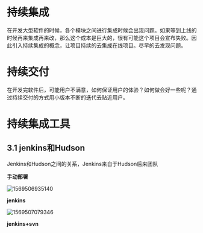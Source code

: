 # 持续集成

在开发大型软件的时候，各个模块之间进行集成时候会出现问题。如果等到上线的时候再来集成再来改，那么这个成本是巨大的，很有可能这个项目会宣布失败。因此引入持续集成的概念，让项目持续的去集成在线项目。尽早的去发现问题。

# 持续交付

在开发完软件后，可能用户不满意，如何保证用户的体验？如何做会好一些呢？通过持续交付的方式用小版本不断的迭代去贴近用户。

# 持续集成工具

## 3.1 jenkins和Hudson

Jenkins和Hudson之间的关系，Jenkins来自于Hudson后来团队

**手动部署**

![1569506935140](C:\Users\Administrator\Desktop\git文档仓库\img\jenkins\1569506935140.png)

**jenkins**

![1569507079346](C:\Users\Administrator\Desktop\git文档仓库\img\jenkins\1569507079346.png)

**jenkins+svn**

